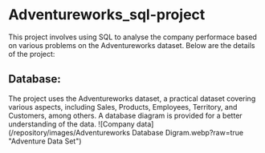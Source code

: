 # Adventureworks_sql-project
This project involves using SQL to analyse the company performace based on various problems on the Adventureworks dataset. Below are the details of the project:

## Database: 
The project uses the Adventureworks dataset, a practical dataset covering various aspects, including Sales, Products, Employees, Territory, and Customers, among others. A database diagram is provided for a better understanding of the data. ![Company data](/repository/images/Adventureworks Database Digram.webp?raw=true "Adventure Data Set")

